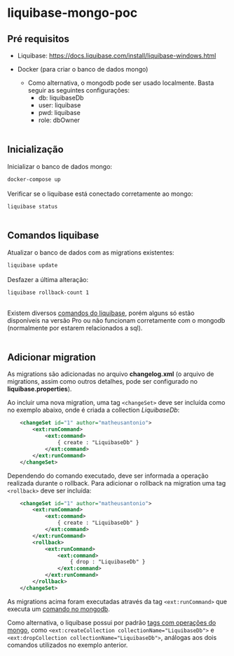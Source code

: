 # liquibase-mongo-poc

## Pré requisitos

 - Liquibase: <https://docs.liquibase.com/install/liquibase-windows.html>

 - Docker (para criar o banco de dados mongo)
    - Como alternativa, o mongodb pode ser usado localmente. Basta seguir as seguintes configurações:
        - db: liquibaseDb
        - user: liquibase
        - pwd: liquibase
        - role: dbOwner
<br><br>

## Inicialização


Inicializar o banco de dados mongo:

``` docker-compose up ```
<br><br>
Verificar se o liquibase está conectado corretamente ao mongo:

``` liquibase status ```
<br><br>
## Comandos liquibase

Atualizar o banco de dados com as migrations existentes:

``` liquibase update ```
<br><br>
Desfazer a última alteração:

``` liquibase rollback-count 1 ```
<br><br>

Existem diversos [comandos do liquibase](https://docs.liquibase.com/commands/home.html), porém alguns só estão disponíveis na versão Pro ou não funcionam corretamente com o mongodb (normalmente por estarem relacionados a sql).
<br><br>

## Adicionar migration

As migrations são adicionadas no arquivo **changelog.xml** (o arquivo de migrations, assim como outros detalhes, pode ser configurado no **liquibase.properties**). 

Ao incluir uma nova migration, uma tag `<changeSet>` deve ser incluída como no exemplo abaixo, onde é criada a collection *LiquibaseDb*:

```xml
    <changeSet id="1" author="matheusantonio">
		<ext:runCommand>
			<ext:command>
				{ create : "LiquibaseDb" }
			</ext:command>
		</ext:runCommand>
	</changeSet>
```

Dependendo do comando executado, deve ser informada a operação realizada durante o rollback. Para adicionar o rollback na migration uma tag `<rollback>` deve ser incluída:

```xml
    <changeSet id="1" author="matheusantonio">
		<ext:runCommand>
			<ext:command>
				{ create : "LiquibaseDb" }
			</ext:command>
		</ext:runCommand>
		<rollback>
			<ext:runCommand>
				<ext:command>
					{ drop : "LiquibaseDb" }
				</ext:command>
			</ext:runCommand>
		</rollback>
	</changeSet>
```

As migrations acima foram executadas através da tag `<ext:runCommand>` que executa um [comando no mongodb](https://www.mongodb.com/docs/manual/reference/command/). 

Como alternativa, o liquibase possui por padrão [tags com operações do mongo](https://docs.liquibase.com/install/tutorials/mongodb.html), como `<ext:createCollection collectionName="LiquibaseDb">` e `<ext:dropCollection collectionName="LiquibaseDb">`, análogas aos dois comandos utilizados no exemplo anterior.